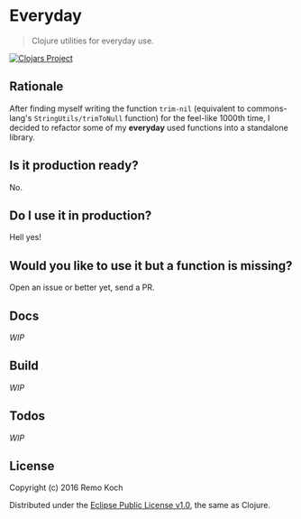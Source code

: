 # Everyday

> Clojure utilities for everyday use.

[![Clojars Project](https://img.shields.io/clojars/v/everyday.svg)](https://clojars.org/everyday)


## Rationale

After finding myself writing the function `trim-nil` (equivalent to commons-lang's
`StringUtils/trimToNull` function) for the feel-like 1000th time, I decided to
refactor some of my **everyday** used functions into a standalone library.


## Is it production ready?

No.


## Do I use it in production?

Hell yes!


## Would you like to use it but a function is missing?

Open an issue or better yet, send a PR.


## Docs

*WIP*


## Build

*WIP*


## Todos

*WIP*


## License

Copyright (c) 2016 Remo Koch

Distributed under the [Eclipse Public License v1.0](http://www.eclipse.org/legal/epl-v10.html),
the same as Clojure.
